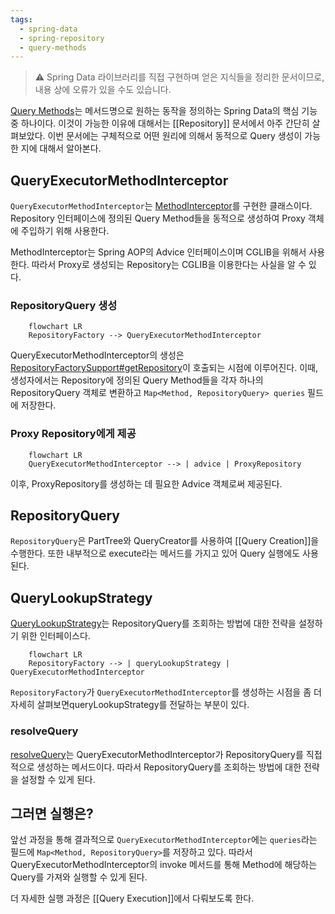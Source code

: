 ```yaml
---
tags:
  - spring-data
  - spring-repository
  - query-methods
---
```


> ⚠️ Spring Data 라이브러리를 직접 구현하며 얻은 지식들을 정리한 문서이므로, 내용 상에 오류가 있을 수도 있습니다.

[Query Methods](https://docs.spring.io/spring-data/commons/docs/current/api/org/springframework/data/repository/query/QueryMethod.html)는 메서드명으로 원하는 동작을 정의하는 Spring Data의 핵심 기능 중 하나이다. 이것이 가능한 이유에 대해서는 [[Repository]] 문서에서 아주 간단히 살펴보았다. 이번 문서에는 구체적으로 어떤 원리에 의해서 동적으로 Query 생성이 가능한 지에 대해서 알아본다.
## QueryExecutorMethodInterceptor

`QueryExecutorMethodInterceptor`는 [MethodInterceptor](https://docs.spring.io/spring-framework/docs/current/javadoc-api/org/aopalliance/intercept/MethodInterceptor.html)를 구현한 클래스이다. Repository 인터페이스에 정의된 Query Method들을 동적으로 생성하여 Proxy 객체에 주입하기 위해 사용한다. 

MethodInterceptor는 Spring AOP의 Advice 인터페이스이며 CGLIB을 위해서 사용한다. 따라서 Proxy로 생성되는 Repository는 CGLIB을 이용한다는 사실을 알 수 있다.
### RepositoryQuery 생성

```mermaid
	flowchart LR
	RepositoryFactory --> QueryExecutorMethodInterceptor
```

QueryExecutorMethodInterceptor의 생성은 [RepositoryFactorySupport#getRepository](https://docs.spring.io/spring-data/commons/docs/current/api/org/springframework/data/repository/core/support/RepositoryFactorySupport.html#getRepository(java.lang.Class))이 호출되는 시점에 이루어진다. 이때, 생성자에서는 Repository에 정의된 Query Method들을 각자 하나의 RepositoryQuery 객체로 변환하고 `Map<Method, RepositoryQuery> queries` 필드에 저장한다.
### Proxy Repository에게 제공

```mermaid
	flowchart LR
	QueryExecutorMethodInterceptor --> | advice | ProxyRepository
```

이후, ProxyRepository를 생성하는 데 필요한 Advice 객체로써 제공된다.
## RepositoryQuery

`RepositoryQuery`은 PartTree와 QueryCreator를 사용하여 [[Query Creation]]을 수행한다. 또한 내부적으로 execute라는 메서드를 가지고 있어 Query 실행에도 사용된다.
## QueryLookupStrategy

[QueryLookupStrategy](https://docs.spring.io/spring-data/commons/docs/current/api/org/springframework/data/repository/query/QueryLookupStrategy.html)는 RepositoryQuery를 조회하는 방법에 대한 전략을 설정하기 위한 인터페이스다.

```mermaid
	flowchart LR
	RepositoryFactory --> | queryLookupStrategy | QueryExecutorMethodInterceptor
```

`RepositoryFactory`가 `QueryExecutorMethodInterceptor`를 생성하는 시점을 좀 더 자세히 살펴보면queryLookupStrategy를 전달하는 부분이 있다.
### resolveQuery

[resolveQuery](https://docs.spring.io/spring-data/commons/docs/current/api/org/springframework/data/repository/query/QueryLookupStrategy.html#resolveQuery(java.lang.reflect.Method,org.springframework.data.repository.core.RepositoryMetadata,org.springframework.data.projection.ProjectionFactory,org.springframework.data.repository.core.NamedQueries))는 QueryExecutorMethodInterceptor가 RepositoryQuery를 직접적으로 생성하는 메서드이다. 따라서 RepositoryQuery를 조회하는 방법에 대한 전략을 설정할 수 있게 된다.

## 그러면 실행은?

앞선 과정을 통해 결과적으로 `QueryExecutorMethodInterceptor`에는 `queries`라는 필드에 `Map<Method, RepositoryQuery>`를 저장하고 있다. 따라서 QueryExecutorMethodInterceptor의 invoke 메서드를 통해 Method에 해당하는 Query를 가져와 실행할 수 있게 된다.

더 자세한 실행 과정은 [[Query Execution]]에서 다뤄보도록 한다.